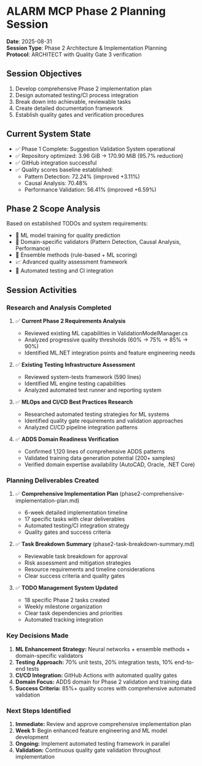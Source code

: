 # ALARM MCP Phase 2 Planning Session
**Date**: 2025-08-31  
**Session Type**: Phase 2 Architecture & Implementation Planning  
**Protocol**: ARCHITECT with Quality Gate 3 verification

## Session Objectives
1. Develop comprehensive Phase 2 implementation plan
2. Design automated testing/CI process integration
3. Break down into achievable, reviewable tasks
4. Create detailed documentation framework
5. Establish quality gates and verification procedures

## Current System State
- ✅ Phase 1 Complete: Suggestion Validation System operational
- ✅ Repository optimized: 3.96 GiB → 170.90 MiB (95.7% reduction)
- ✅ GitHub integration successful
- ✅ Quality scores baseline established:
  - Pattern Detection: 72.24% (improved +3.11%)
  - Causal Analysis: 70.48% 
  - Performance Validation: 56.41% (improved +6.59%)

## Phase 2 Scope Analysis
Based on established TODOs and system requirements:
- 🤖 ML model training for quality prediction
- 🎯 Domain-specific validators (Pattern Detection, Causal Analysis, Performance)
- 🔗 Ensemble methods (rule-based + ML scoring)
- 📈 Advanced quality assessment framework
- 🔄 Automated testing and CI integration

## Session Activities

### Research and Analysis Completed
1. ✅ **Current Phase 2 Requirements Analysis**
   - Reviewed existing ML capabilities in ValidationModelManager.cs
   - Analyzed progressive quality thresholds (60% → 75% → 85% → 90%)
   - Identified ML.NET integration points and feature engineering needs

2. ✅ **Existing Testing Infrastructure Assessment**
   - Reviewed system-tests framework (590 lines)
   - Identified ML engine testing capabilities
   - Analyzed automated test runner and reporting system

3. ✅ **MLOps and CI/CD Best Practices Research**
   - Researched automated testing strategies for ML systems
   - Identified quality gate requirements and validation approaches
   - Analyzed CI/CD pipeline integration patterns

4. ✅ **ADDS Domain Readiness Verification**
   - Confirmed 1,120 lines of comprehensive ADDS patterns
   - Validated training data generation potential (200+ samples)
   - Verified domain expertise availability (AutoCAD, Oracle, .NET Core)

### Planning Deliverables Created
1. ✅ **Comprehensive Implementation Plan** (phase2-comprehensive-implementation-plan.md)
   - 6-week detailed implementation timeline
   - 17 specific tasks with clear deliverables
   - Automated testing/CI integration strategy
   - Quality gates and success criteria

2. ✅ **Task Breakdown Summary** (phase2-task-breakdown-summary.md)
   - Reviewable task breakdown for approval
   - Risk assessment and mitigation strategies
   - Resource requirements and timeline considerations
   - Clear success criteria and quality gates

3. ✅ **TODO Management System Updated**
   - 18 specific Phase 2 tasks created
   - Weekly milestone organization
   - Clear task dependencies and priorities
   - Automated tracking integration

### Key Decisions Made
1. **ML Enhancement Strategy:** Neural networks + ensemble methods + domain-specific validators
2. **Testing Approach:** 70% unit tests, 20% integration tests, 10% end-to-end tests
3. **CI/CD Integration:** GitHub Actions with automated quality gates
4. **Domain Focus:** ADDS domain for Phase 2 validation and training data
5. **Success Criteria:** 85%+ quality scores with comprehensive automated validation

### Next Steps Identified
1. **Immediate:** Review and approve comprehensive implementation plan
2. **Week 1:** Begin enhanced feature engineering and ML model development
3. **Ongoing:** Implement automated testing framework in parallel
4. **Validation:** Continuous quality gate validation throughout implementation
